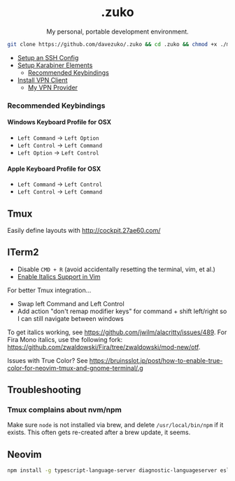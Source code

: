 <div align="center">
  <h1>.zuko</h1>
  <p>My personal, portable development environment.</p>
</div>

```sh
git clone https://github.com/davezuko/.zuko && cd .zuko && chmod +x ./make.sh && ./make.sh
```

* [Setup an SSH Config](http://nerderati.com/2011/03/17/simplify-your-life-with-an-ssh-config-file/)
* [Setup Karabiner Elements](https://pqrs.org/osx/karabiner/)
  * [Recommended Keybindings](#recommended-keybindings)
* [Install VPN Client](https://www.sparklabs.com/viscosity)
  * [My VPN Provider](https://www.privateinternetaccess.com)

### Recommended Keybindings

#### Windows Keyboard Profile for OSX
* `Left Command` -> `Left Option`
* `Left Control` -> `Left Command`
* `Left Option`  -> `Left Control`

#### Apple Keyboard Profile for OSX
* `Left Command` -> `Left Control`
* `Left Control` -> `Left Command`

## Tmux

Easily define layouts with http://cockpit.27ae60.com/

## ITerm2
* Disable `CMD + R` (avoid accidentally resetting the terminal, vim, et al.)
* [Enable Italics Support in Vim](https://alexpearce.me/2014/05/italics-in-iterm2-vim-tmux/)

For better Tmux integration...
* Swap left Command and Left Control
* Add action "don't remap modifier keys" for command + shift left/right so I can still navigate between windows

To get italics working, see https://github.com/jwilm/alacritty/issues/489. For Fira Mono italics, use the following fork: https://github.com/zwaldowski/Fira/tree/zwaldowski/mod-new/otf.

Issues with True Color? See https://bruinsslot.jp/post/how-to-enable-true-color-for-neovim-tmux-and-gnome-terminal/.g

## Troubleshooting

### Tmux complains about nvm/npm

Make sure `node` is not installed via brew, and delete `/usr/local/bin/npm` if it exists. This often gets re-created after a brew update, it seems.

## Neovim

```sh
npm install -g typescript-language-server diagnostic-languageserver eslint_d
```
